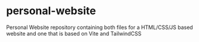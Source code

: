 # personal-website
 Personal Website repository containing both files for a HTML/CSS/JS based website and one that is based on Vite and TailwindCSS
